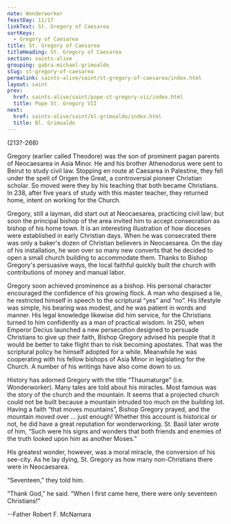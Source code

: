 ```yaml
---
note: Wonderworker
feastDay: 11/17
linkText: St. Gregory of Caesarea
sortKeys:
  - Gregory of Caesarea
title: St. Gregory of Caesarea
titleHeading: St. Gregory of Caesarea
section: saints-alive
grouping: gabra-michael-grimoaldo
slug: st-gregory-of-caesarea
permalink: saints-alive/saint/st-gregory-of-caesarea/index.html
layout: saint
prev:
  href: saints-alive/saint/pope-st-gregory-vii/index.html
  title: Pope St. Gregory VII
next:
  href: saints-alive/saint/bl-grimoaldo/index.html
  title: Bl. Grimoaldo
---
```

(213?-268)

Gregory (earlier called Theodore) was the son of prominent pagan parents of Neocaesarea in Asia Minor. He and his brother Athenodorus were sent to Beirut to study civil law. Stopping en route at Caesarea in Palestine, they fell under the spell of Origen the Great, a controversial pioneer Christian scholar. So moved were they by his teaching that both became Christians. In 238, after five years of study with this master teacher, they returned home, intent on working for the Church.

Gregory, still a layman, did start out at Neocaesarea, practicing civil law; but soon the principal bishop of the area invited him to accept consecration as bishop of his home town. It is an interesting illustration of how dioceses were established in early Christian days. When he was consecrated there was only a baker's dozen of Christian believers in Neocaesarea. On the day of his installation, he won over so many new converts that he decided to open a small church building to accommodate them. Thanks to Bishop Gregory's persuasive ways, the local faithful quickly built the church with contributions of money and manual labor.

Gregory soon achieved prominence as a bishop. His personal character encouraged the confidence of his growing flock. A man who despised a lie, he restricted himself in speech to the scriptural “yes” and “no”. His lifestyle was simple, his bearing was modest, and he was patient in words and manner. His legal knowledge likewise did him service, for the Christians turned to him confidently as a man of practical wisdom. In 250, when Emperor Decius launched a new persecution designed to persuade Christians to give up their faith, Bishop Gregory advised his people that it would be better to take flight than to risk becoming apostates. That was the scriptural policy he himself adopted for a while. Meanwhile he was cooperating with his fellow bishops of Asia Minor in legislating for the Church. A number of his writings have also come down to us.

History has adorned Gregory with the title “Thaumaturge” (i.e. Wonderworker). Many tales are told about his miracles. Most famous was the story of the church and the mountain. It seems that a projected church could not be built because a mountain intruded too much on the building lot. Having a faith “that moves mountains”, Bishop Gregory prayed, and the mountain moved over ... just enough! Whether this account is historical or not, he did have a great reputation for wonderworking. St. Basil later wrote of him, “Such were his signs and wonders that both friends and enemies of the truth looked upon him as another Moses.”

His greatest wonder, however, was a moral miracle, the conversion of his see-city. As he lay dying, St. Gregory as how many non-Christians there were in Neocaesarea.

“Seventeen,” they told him.

“Thank God,” he said. “When I first came here, there were only seventeen Christians!”

\--Father Robert F. McNamara